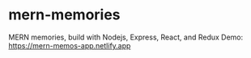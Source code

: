 # mern-memories
MERN memories, build with Nodejs, Express, React, and Redux
Demo: https://mern-memos-app.netlify.app
